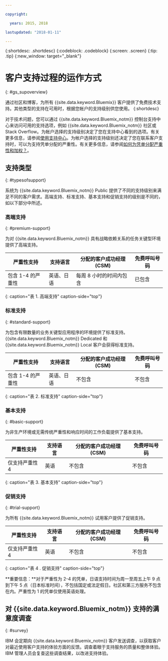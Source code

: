 ```yaml
---

copyright:

  years: 2015, 2018

lastupdated: "2018-01-11"

---
```


{:shortdesc: .shortdesc}
{:codeblock: .codeblock}
{:screen: .screen}
{:tip: .tip}
{:new_window: target="_blank"}

# 客户支持过程的运作方式
{: #gs_supoverview}

通过社区和博客，为所有 {{site.data.keyword.Bluemix}} 客户提供了免费技术支持。其他类型的支持在可用时，根据您帐户的支持级别供您使用。
{:shortdesc}

对于技术问题，您可以通过 {{site.data.keyword.Bluemix_notm}} 控制台支持中心来访问可用的支持选项，例如 {{site.data.keyword.Bluemix_notm}} 社区或 Stack Overflow。为帐户选择的支持级别决定了您在支持中心看到的选项。有关更多信息，请参阅[使用支持中心](/docs/get-support/howtogetsupport.html#using-avatar)。为帐户选择的支持级别还决定了您在联系客户支持时，可以为支持凭单分配的严重性。有关更多信息，请参阅[如何为凭单分配严重性和加权？](/docs/get-support/ticketweight.html#support-ticket-severity)。

## 支持类型
{: #typesofsupport}

系统为 {{site.data.keyword.Bluemix_notm}} Public 提供了不同的支持级别来满足不同的客户需求。高端支持、标准支持、基本支持和促销支持的级别是不同的，如以下部分中所述。

### 高端支持
{: #premium-support}

为对 {{site.data.keyword.Bluemix_notm}} 具有战略依赖关系的任务关键型环境提供了高端支持。

严重性支持 | 支持语言| 分配的客户成功经理 (CSM)| 免费呼叫号码
--- | --- | --- | --- |
包含 1-4 的严重性 | 英语、日语|  每周 8 小时的时间内包含| 已包含|
{: caption="表 1. 高端支持" caption-side="top"}

### 标准支持
{: #standard-support}

为包含有限数量的业务关键型应用程序的环境提供了标准支持。{{site.data.keyword.Bluemix_notm}} Dedicated 和 {{site.data.keyword.Bluemix_notm}} Local 客户会获得标准支持。

严重性支持 | 支持语言| 分配的客户成功经理 (CSM)| 免费呼叫号码
--- | --- | --- | --- |
包含 1-4 的严重性 | 英语、日语| 不包含| 不包含|
{: caption="表 2. 标准支持" caption-side="top"}

### 基本支持
{: #basic-support}

为非生产环境或无需传统严重性和响应时间的工作负载提供了基本支持。

严重性支持 | 支持语言| 分配的客户成功经理 (CSM)| 免费呼叫号码
--- | --- | --- | --- |
仅支持严重性 4 | 英语| 不包含| 不包含|
{: caption="表 3. 基本支持" caption-side="top"}

### 促销支持
{: #trial-support}

为所有 {{site.data.keyword.Bluemix_notm}} 试用客户提供了促销支持。

严重性支持 | 支持语言| 分配的客户成功经理 (CSM)| 免费呼叫号码
--- | --- | --- | --- |
仅支持严重性 4 | 英语| 不包含| 不包含|
{: caption="表 4 . 促销支持" caption-side="top"}

**重要信息：**对于严重性为 2-4 的凭单，日语支持时间为周一至周五上午 9 点到下午 5 点（日本标准时间），不包括国定或法定假日。社区和第三方服务不包含在内。严重性为 1 的凭单仅使用英语处理。

## 对 {{site.data.keyword.Bluemix_notm}} 支持的满意度调查  
{: #survey}

IBM 会定期向 {{site.data.keyword.Bluemix_notm}} 客户发送调查，以获取客户对最近使用客户支持的体验方面的反馈。调查着眼于支持服务的质量和整体体验。IBM 管理人员会复查这些调查结果，以改进支持体验。
